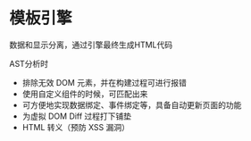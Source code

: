 # 模板引擎

数据和显示分离，通过引擎最终生成HTML代码

AST分析时

- 排除无效 DOM 元素，并在构建过程可进行报错
- 使用自定义组件的时候，可匹配出来
- 可方便地实现数据绑定、事件绑定等，具备自动更新页面的功能
- 为虚拟 DOM Diff 过程打下铺垫
- HTML 转义（预防 XSS 漏洞）